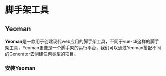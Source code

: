 # 脚手架工具

## Yeoman
**Yeoman**是一款用于创建现代web应用的脚手架工具，不同于vue-cli这样的脚手架工具，Yeoman更像是一个脚手架的运行平台，我们可以通过Yeoman搭配不同的Generator去创建任何类型的项目。

### 安装Yeoman
